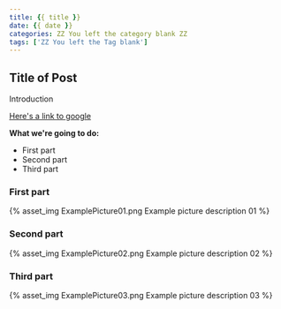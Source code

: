 ```yaml
---
title: {{ title }}
date: {{ date }}
categories: ZZ You left the category blank ZZ
tags: ['ZZ You left the Tag blank']
---
```


## Title of Post

Introduction

[Here's a link to google](www.google.com)

**What we're going to do:**

* First part
* Second part
* Third part 

### First part

{% asset_img ExamplePicture01.png Example picture description 01 %}

### Second part

{% asset_img ExamplePicture02.png Example picture description 02 %}

### Third part

{% asset_img ExamplePicture03.png Example picture description 03 %}
